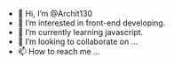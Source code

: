- 👋 Hi, I’m @Archit130
- 👀 I’m interested in front-end developing.
- 🌱 I’m currently learning javascript.
- 💞️ I’m looking to collaborate on ...
- 📫 How to reach me ...

<!---
Archit130/Archit130 is a ✨ special ✨ repository because its `README.md` (this file) appears on your GitHub profile.
You can click the Preview link to take a look at your changes.
--->
